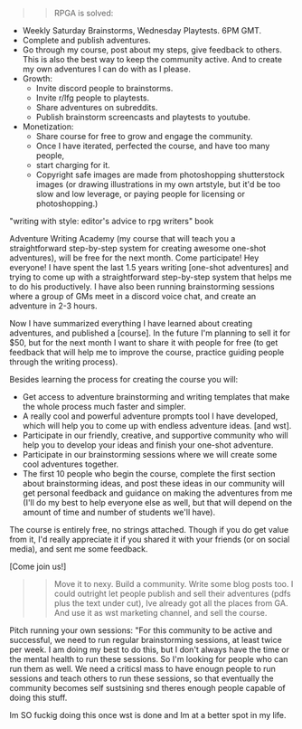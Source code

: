 >> RPGA is solved:
- Weekly Saturday Brainstorms, Wednesday Playtests. 6PM GMT.
- Complete and publish adventures.
- Go through my course, post about my steps, give feedback to others.
This is also the best way to keep the community active. 
And to create my own adventures I can do with as I please.
- Growth: 
	- Invite discord people to brainstorms.
	- Invite r/lfg people to playtests.
	- Share adventures on subreddits.
	- Publish brainstorm screencasts and playtests to youtube.
- Monetization:
	- Share course for free to grow and engage the community.
	- Once I have iterated, perfected the course, and have too many people,
	- start charging for it.
	- Copyright safe images are made from photoshopping shutterstock images (or drawing illustrations in my own artstyle, but it'd be too slow and low leverage, or paying people for licensing or photoshopping.)

"writing with style: editor's advice to rpg writers" book

Adventure Writing Academy (my course that will teach you a straightforward step-by-step system for creating awesome one-shot adventures),  will be free for the next month. Come participate!
Hey everyone! I have spent the last 1.5 years writing [one-shot adventures] and trying to come up with a straightforward step-by-step system that helps me to do his productively. I have also been running brainstorming sessions where a group of GMs meet in a discord voice chat, and create an adventure in 2-3 hours.

Now I have summarized everything I have learned about creating adventures, and published a [course]. In the future I'm planning to sell it for $50, but for the next month I want to share it with people for free (to get feedback that will help me to improve the course, practice guiding people through the writing process).

Besides learning the process for creating the course you will:
-  Get access to adventure brainstorming and writing templates that make the whole process much faster and simpler.
- A really cool and powerful adventure prompts tool I have developed, which will help you to come up with endless adventure ideas.
 [and wst]. 
 - Participate in our friendly, creative, and supportive community who will help you to develop your ideas and finish your one-shot adventure.
 - Participate in our brainstorming sessions where we will create some cool adventures together.
 - The first 10 people who begin the course, complete the first section about brainstorming ideas, and post these ideas in our community will get personal feedback and guidance on making the adventures from me (I'll do my best to help everyone else as well, but that will depend on the amount of time and number of students we'll have).
 
The course is entirely free, no strings attached. Though if you do get value from it, I'd really appreciate it if you shared it with your friends (or on social media), and sent me some feedback.

[Come join us!]

>> Move it to nexy. Build a community. Write some blog posts too. I could outright let people publish and sell their adventures (pdfs plus the text under cut), Ive already got all the places from GA. And use it as wst marketing channel, and sell the course.

Pitch running your own sessions:
"For this community to be active and successful, we need to run regular brainstorming sessions, at least twice per week. I am doing my best to do this, but I don't always have the time or the mental health to run these sessions. So I'm looking for people who can run them as well. We need a criticsl mass to have enougn people to run sessions and teach others to run these sessions, so that eventually the community becomes self sustsining snd theres enough people capable of doing this stuff.

Im SO fuckig doing this once wst is done and Im at a better spot in my life.  
 